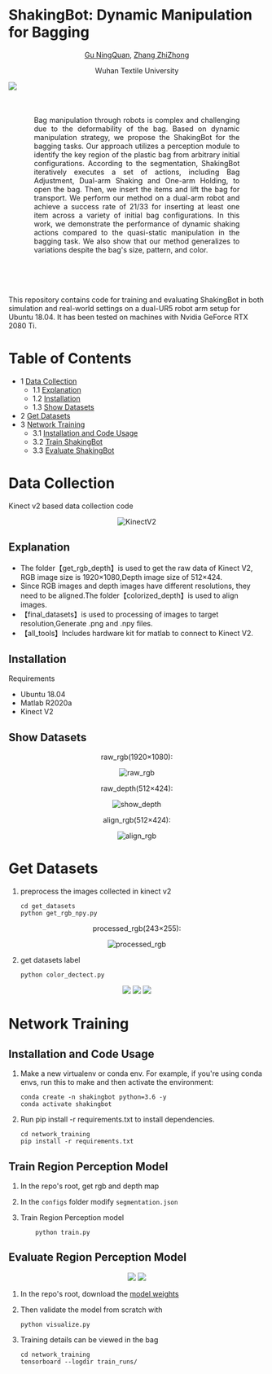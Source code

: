 <h1> ShakingBot: Dynamic Manipulation for Bagging</h1>

<div style="text-align: center;">

[Gu NingQuan](https://github.com/happydog-gu), [Zhang ZhiZhong](https://github.com/zhangxiaozhier)

Wuhan Textile University
</div>

<img style="left-margin:50px; right-margin:50px;" src="assets/shakingbot.jpg">

<div style="margin:50px; text-align: justify;">
Bag manipulation through robots is complex and challenging due to the deformability of the bag.
Based on dynamic manipulation strategy, we propose the ShakingBot for the bagging tasks.
Our approach utilizes a perception module to identify the key region of the plastic bag from arbitrary initial configurations. 
According to the segmentation, ShakingBot iteratively executes a set of actions, including Bag Adjustment, Dual-arm Shaking and One-arm Holding, to open the bag. Then, we insert the items and lift the bag for transport. 
We perform our method on a dual-arm robot and achieve a success rate of 21/33 for inserting at least one item across a variety of initial bag configurations.
In this work, we demonstrate the performance of dynamic shaking actions compared to the quasi-static manipulation in the bagging task.
We also show that our method generalizes to variations despite the bag's size, pattern, and color.
</div>

<br>

This repository contains code for training and evaluating ShakingBot in both simulation and real-world settings on a dual-UR5 robot arm setup for Ubuntu 18.04.
It has been tested on machines with Nvidia GeForce RTX 2080 Ti.

# Table of Contents
- 1 [Data Collection](#data-collection)
    - 1.1 [Explanation](#explanation)
    - 1.2 [Installation](#installation)
    - 1.3 [Show Datasets](#show-datasets)
- 2 [Get Datasets](#get-datasets)
- 3 [Network Training](#network-training)
  - 3.1 [Installation and Code Usage](#installation-and-code-usage)
  - 3.2 [Train ShakingBot](#train-shakingbot)
  - 3.3 [Evaluate ShakingBot](#evaluate-shakingbot)

# Data Collection
Kinect v2 based data collection code
<div align=center>

![KinectV2](./assets/KinectV2.png)
</div>

## Explanation
- The folder【get_rgb_depth】is used to get the raw data of Kinect V2, RGB image size is 1920×1080,Depth image size of 512×424.
- Since RGB images and depth images have different resolutions, they need to be aligned.The folder【colorized_depth】is used to align images.
- 【final_datasets】is used to processing of images to target resolution,Generate .png and .npy files.
- 【all_tools】Includes hardware kit for matlab to connect to Kinect V2.

## Installation
Requirements
* Ubuntu 18.04
* Matlab R2020a
* Kinect V2

## Show Datasets
<div align=center>

raw_rgb(1920×1080):

  ![raw_rgb](./assets/raw_rgb.jpg)

raw_depth(512×424):

  ![show_depth](./assets/show_depth.png)

align_rgb(512×424):

  ![align_rgb](./assets/align_rgb.jpg)
</div>


# Get Datasets
1. preprocess the images collected in kinect v2
    ```
    cd get_datasets
    python get_rgb_npy.py
    ```
<div align=center>

processed_rgb(243×255):

![processed_rgb](./assets/processed_rgb.png)
</div>

2. get datasets label
    ```
    python color_dectect.py
    ```
<div align=center>
<img src="assets/labels/labels_red.png" >
<img src="assets/labels/labels_green.png" >
<img src="assets/labels/labels_white.png" >
</div>

# Network Training
## Installation and Code Usage
1. Make a new virtualenv or conda env. For example, if you're using conda envs, run this to make and then activate the environment:
    ```
    conda create -n shakingbot python=3.6 -y
    conda activate shakingbot
    ```
2. Run pip install -r requirements.txt to install dependencies.
    ```
    cd network_training
    pip install -r requirements.txt
    ```

## Train Region Perception Model
1. In the repo's root, get rgb and depth map

2. In the `configs` folder modify `segmentation.json`

3. Train Region Perception model
    ```
        python train.py
    ```


## Evaluate Region Perception Model


<div align=center>
<img src="assets/loss.png" >
<img src="assets/meanIOU.png" >
</div>




1. In the repo's root, download the [model weights](https://drive.google.com/file/d/1-BuhIfmZCCvlW4gIxxTCj5XPGdFebea6/view?usp=sharing)


2. Then validate the model from scratch with
    ```
    python visualize.py
    ```
3.  Training details can be viewed in the bag
    ```
    cd network_training
    tensorboard --logdir train_runs/
    ```

